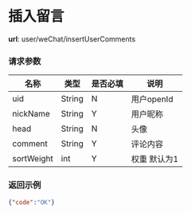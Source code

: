 插入留言
=======

**url**: user/weChat/insertUserComments

### 请求参数
|     名称    | 类型 | 是否必填 |                                    说明                                   |
|-------------|------|----------|---------------------------------------------------------------------------|
| uid | String  | N      | 用户openId|
| nickName | String  | Y     |    用户昵称|
| head | String  | N     |头像 |
| comment | String  | Y     |评论内容 |
| sortWeight | int  | Y     |权重  默认为1 |

### 返回示例

```json
{"code":"OK"}
```
